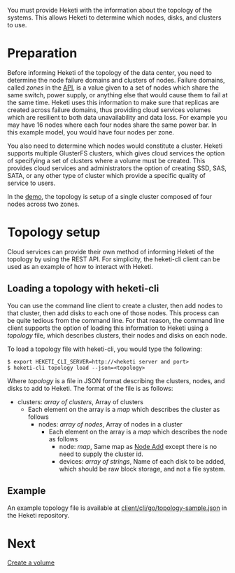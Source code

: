 You must provide Heketi with the information about the topology of the systems.  This allows Heketi to determine which nodes, disks, and clusters to use.

# Preparation
Before informing Heketi of the topology of the data center, you need to determine the node failure domains and clusters of nodes.  Failure domains, called _zones_ in the [API](../api/api.md#add-node), is a value given to a set of nodes which share the same switch, power supply, or anything else that would cause them to fail at the same time. Heketi uses this information to make sure that replicas are created across failure domains, thus providing cloud services volumes which are resilient to both data unavailability and data loss.  For example you may have 16 nodes where each four nodes share the same power bar.  In this example model, you would have four nodes per zone.

You also need to determine which nodes would constitute a cluster.  Heketi supports multiple GlusterFS clusters, which gives cloud services the option of specifying a set of clusters where a volume must be created.  This provides cloud services and administrators the option of creating SSD, SAS, SATA, or any other type of cluster which provide a specific quality of service to users.

In the [demo](http://github.com/heketi/heketi/wiki/Demo),
the topology is setup of a single cluster composed of four nodes across two zones.

# Topology setup
Cloud services can provide their own method of informing Heketi of the topology by using the REST API.  For simplicity, the heketi-cli client can be used as an example of how to interact with Heketi.

## Loading a topology with heketi-cli
You can use the command line client to create a cluster, then add nodes to that cluster, then add disks to each one of those nodes.  This process can be quite tedious from the command line.  For that reason, the command line client supports the option of loading this information to Heketi using a _topology_ file, which describes clusters, their nodes and disks on each node.

To load a topology file with heketi-cli, you would type the following:

```
$ export HEKETI_CLI_SERVER=http://<heketi server and port>
$ heketi-cli topology load --json=<topology>
```

Where _topology_ is a file in JSON format describing the clusters, nodes, and disks to add to Heketi.  The format of the file is as follows:

* clusters: _array of clusters_, Array of clusters
    * Each element on the array is a _map_ which describes the cluster as follows
        * nodes: _array of nodes_, Array of nodes in a cluster
            * Each element on the array is a _map_ which describes the node as follows
                * node: _map_, Same map as [Node Add](../api/api.md#add-node) except there is no need to supply the cluster id.
                * devices: _array of strings_, Name of each disk to be added, which should be raw block storage, and not a file system.

## Example
An example topology file is available at
[client/cli/go/topology-sample.json](https://github.com/heketi/heketi/blob/master/client/cli/go/topology-sample.json)
in the Heketi repository.


# Next
[Create a volume](./volume.md)


